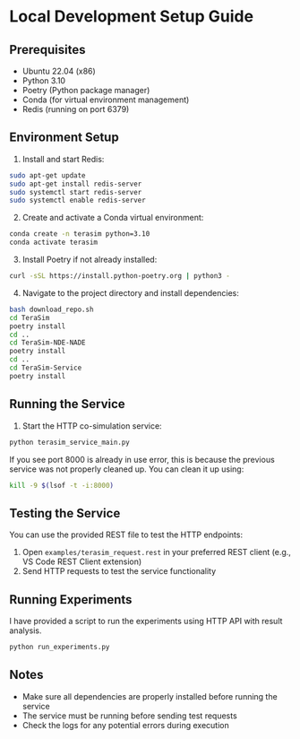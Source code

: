 # Local Development Setup Guide

## Prerequisites

- Ubuntu 22.04 (x86)
- Python 3.10 
- Poetry (Python package manager)
- Conda (for virtual environment management)
- Redis (running on port 6379)

## Environment Setup

1. Install and start Redis:
```bash
sudo apt-get update
sudo apt-get install redis-server
sudo systemctl start redis-server
sudo systemctl enable redis-server
```

2. Create and activate a Conda virtual environment:
```bash
conda create -n terasim python=3.10
conda activate terasim
```

3. Install Poetry if not already installed:
```bash
curl -sSL https://install.python-poetry.org | python3 -
```

4. Navigate to the project directory and install dependencies:
```bash
bash download_repo.sh
cd TeraSim
poetry install
cd ..
cd TeraSim-NDE-NADE
poetry install
cd ..
cd TeraSim-Service
poetry install
```

## Running the Service

1. Start the HTTP co-simulation service:
```bash
python terasim_service_main.py
```

If you see port 8000 is already in use error, this is because the previous service was not properly cleaned up. You can clean it up using:
```bash
kill -9 $(lsof -t -i:8000)
```

## Testing the Service

You can use the provided REST file to test the HTTP endpoints:

1. Open `examples/terasim_request.rest` in your preferred REST client (e.g., VS Code REST Client extension)
2. Send HTTP requests to test the service functionality

## Running Experiments

I have provided a script to run the experiments using HTTP API with result analysis.
```bash
python run_experiments.py
```


## Notes

- Make sure all dependencies are properly installed before running the service
- The service must be running before sending test requests
- Check the logs for any potential errors during execution
